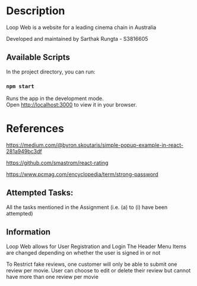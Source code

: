# Description

Loop Web is a website for a leading cinema chain in Australia

Developed and maintained by Sarthak Rungta - S3816605


## Available Scripts

In the project directory, you can run:

### `npm start`

Runs the app in the development mode.\
Open [http://localhost:3000](http://localhost:3000) to view it in your browser.


# References

https://medium.com/@byron.skoutaris/simple-popup-example-in-react-281a949bc3df

https://github.com/smastrom/react-rating

https://www.pcmag.com/encyclopedia/term/strong-password


## Attempted Tasks:
All the tasks mentioned in the Assignment (i.e. (a) to (i) have been attempted)


## Information
Loop Web allows for User Registration and Login
The Header Menu Items are changed depending on whether the user is signed in or not



To Restrict fake reviews, one customer will only be able to submit one review per movie. User can choose to edit or delete their review but cannot have more than one review per movie